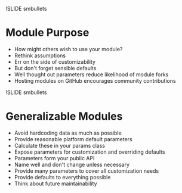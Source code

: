 !SLIDE smbullets
# Module Purpose

* How might others wish to use your module?
* Rethink assumptions
* Err on the side of customizability
* But don't forget sensible defaults
* Well thought out parameters reduce likelihood of module forks
* Hosting modules on GitHub encourages community contributions


!SLIDE smbullets
# Generalizable Modules

* Avoid hardcoding data as much as possible
* Provide reasonable platform default parameters
* Calculate these in your params class
* Expose parameters for customization and overriding defaults
* Parameters form your public API
* Name well and don't change unless necessary
* Provide many parameters to cover all customization needs
* Provide defaults to everything possible
* Think about future maintainability
